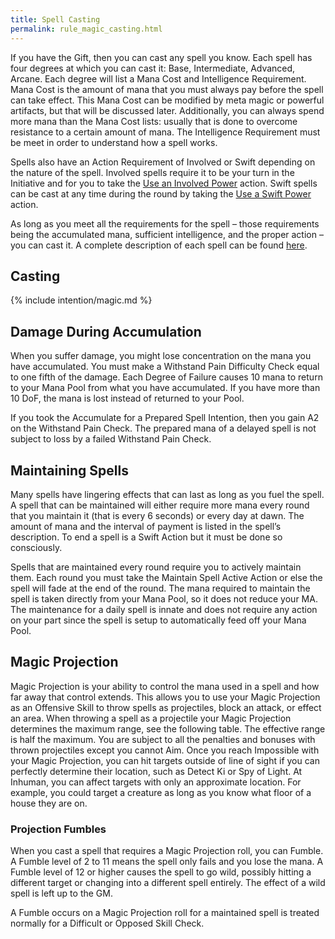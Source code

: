 ```yaml
---
title: Spell Casting
permalink: rule_magic_casting.html
---
```


If you have the Gift, then you can cast any spell you know. Each spell has four degrees at which you can cast it: Base, Intermediate, Advanced, Arcane. Each degree will list a Mana Cost and Intelligence Requirement. Mana Cost is the amount of mana that you must always pay before the spell can take effect. This Mana Cost can be modified by meta magic or powerful artifacts, but that will be discussed later. Additionally, you can always spend more mana than the Mana Cost lists: usually that is done to overcome resistance to a certain amount of mana. The Intelligence Requirement must be meet in order to understand how a spell works.

Spells also have an Action Requirement of Involved or Swift depending on the nature of the spell. Involved spells require it to be your turn in the Initiative and for you to take the [Use an Involved Power](todo) action. Swift spells can be cast at any time during the round by taking the [Use a Swift Power](todo) action. 

As long as you meet all the requirements for the spell – those requirements being the accumulated mana, sufficient intelligence, and the proper action – you can cast it. A complete description of each spell can be found [here](ref_spell_intro.html).

## Casting

{% include intention/magic.md %}

## Damage During Accumulation
When you suffer damage, you might lose concentration on the mana you have accumulated. You must make a Withstand Pain Difficulty Check equal to one fifth of the damage. Each Degree of Failure causes 10 mana to return to your Mana Pool from what you have accumulated. If you have more than 10 DoF, the mana is lost instead of returned to your Pool. 

If you took the Accumulate for a Prepared Spell Intention, then you gain A2 on the Withstand Pain Check. The prepared mana of a delayed spell is not subject to loss by a failed Withstand Pain Check.

## Maintaining Spells
Many spells have lingering effects that can last as long as you fuel the spell. A spell that can be maintained will either require more mana every round that you maintain it (that is every 6 seconds) or every day at dawn. The amount of mana and the interval of payment is listed in the spell’s description. To end a spell is a Swift Action but it must be done so consciously. 

Spells that are maintained every round require you to actively maintain them. Each round you must take the Maintain Spell Active Action or else the spell will fade at the end of the round. The mana required to maintain the spell is taken directly from your Mana Pool, so it does not reduce your MA. The maintenance for a daily spell is innate and does not require any action on your part since the spell is setup to automatically feed off your Mana Pool.

## Magic Projection
Magic Projection is your ability to control the mana used in a spell and how far away that control extends. This allows you to use your Magic Projection as an Offensive Skill to throw spells as projectiles, block an attack, or effect an area. When throwing a spell as a projectile your Magic Projection determines the maximum range, see the following table. The effective range is half the maximum. You are subject to all the penalties and bonuses with thrown projectiles except you cannot Aim. Once you reach Impossible with your Magic Projection, you can hit targets outside of line of sight if you can perfectly determine their location, such as Detect Ki or Spy of Light. At Inhuman, you can affect targets with only an approximate location. For example, you could target a creature as long as you know what floor of a house they are on.

### Projection Fumbles
When you cast a spell that requires a Magic Projection roll, you can Fumble. A Fumble level of 2 to 11 means the spell only fails and you lose the mana. A Fumble level of 12 or higher causes the spell to go wild, possibly hitting a different target or changing into a different spell entirely. The effect of a wild spell is left up to the GM.

A Fumble occurs on a Magic Projection roll for a maintained spell is treated normally for a Difficult or Opposed Skill Check.
